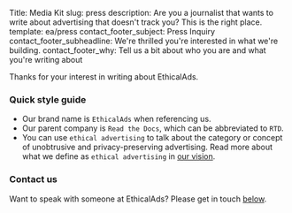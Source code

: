 Title: Media Kit
slug: press
description: Are you a journalist that wants to write about advertising that doesn't track you? This is the right place.
template: ea/press
contact_footer_subject: Press Inquiry
contact_footer_subheadline: We're thrilled you're interested in what we're building.
contact_footer_why: Tell us a bit about who you are and what you're writing about

Thanks for your interest in writing about EthicalAds.

### Quick style guide

- Our brand name is `EthicalAds` when referencing us.
- Our parent company is `Read the Docs`, which can be abbreviated to `RTD`.
- You can use `ethical advertising` to talk about the category or concept of unobtrusive and privacy-preserving advertising.
  Read more about what we define as `ethical advertising` in [our vision]({filename}/pages/vision.md).

### Contact us

Want to speak with someone at EthicalAds? Please get in touch [below](#inbound-form).
